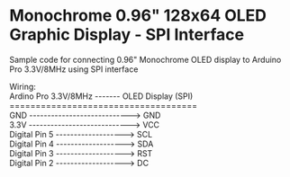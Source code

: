 # Monochrome 0.96" 128x64 OLED Graphic Display - SPI Interface
Sample code for connecting 0.96" Monochrome OLED display to Arduino Pro 3.3V/8MHz using SPI interface

Wiring:</br>
Ardino Pro 3.3V/8MHz ------- OLED Display (SPI)</br>
====================================</br>
GND ----------------------------> GND</br>
3.3V ----------------------------> VCC</br>
Digital Pin 5 -------------------> SCL</br>
Digital Pin 4 -------------------> SDA</br>
Digital Pin 3 -------------------> RST</br>
Digital Pin 2 -------------------> DC</br>
